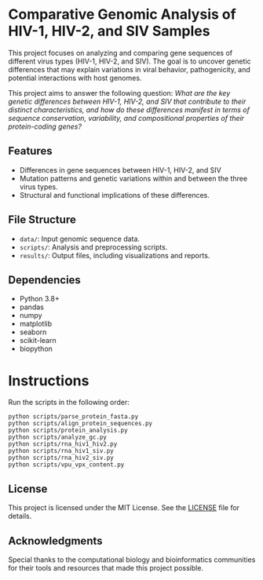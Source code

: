 # Comparative Genomic Analysis of HIV-1, HIV-2, and SIV Samples

This project focuses on analyzing and comparing gene sequences of different virus types (HIV-1, HIV-2, and SIV). The goal is to uncover genetic differences that may explain variations in viral behavior, pathogenicity, and potential interactions with host genomes.  

This project aims to answer the following question:
*What are the key genetic differences between HIV-1, HIV-2, and SIV that contribute to their distinct characteristics, and how do these differences manifest in terms of sequence conservation, variability, and compositional properties of their protein-coding genes?*

## Features  
- Differences in gene sequences between HIV-1, HIV-2, and SIV
- Mutation patterns and genetic variations within and between the three virus types.  
- Structural and functional implications of these differences.  


## File Structure  
- `data/`: Input genomic sequence data.  
- `scripts/`: Analysis and preprocessing scripts.  
- `results/`: Output files, including visualizations and reports.  

## Dependencies  
- Python 3.8+  
- pandas  
- numpy  
- matplotlib  
- seaborn  
- scikit-learn  
- biopython

# Instructions
Run the scripts in the following order:
```
python scripts/parse_protein_fasta.py
python scripts/align_protein_sequences.py
python scripts/protein_analysis.py
python scripts/analyze_gc.py
python scripts/rna_hiv1_hiv2.py
python scripts/rna_hiv1_siv.py
python scripts/rna_hiv2_siv.py
python scripts/vpu_vpx_content.py
```


## License  
This project is licensed under the MIT License. See the [LICENSE](LICENSE) file for details.  

## Acknowledgments  
Special thanks to the computational biology and bioinformatics communities for their tools and resources that made this project possible.  